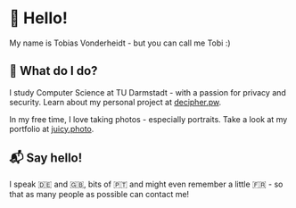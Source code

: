# 🌱 Hello!
 
My name is Tobias Vonderheidt - but you can call me Tobi :)

## 🙈 What do I do?

I study Computer Science at TU Darmstadt - with a passion for privacy and security. Learn about my personal project at [decipher.pw](https://decipher.pw).

In my free time, I love taking photos - especially portraits. Take a look at my portfolio at [juicy.photo](https://juicy.photo).

## 📬 Say hello!

I speak 🇩🇪 and 🇬🇧, bits of 🇵🇹 and might even remember a little 🇫🇷 - so that as many people as possible can contact me!